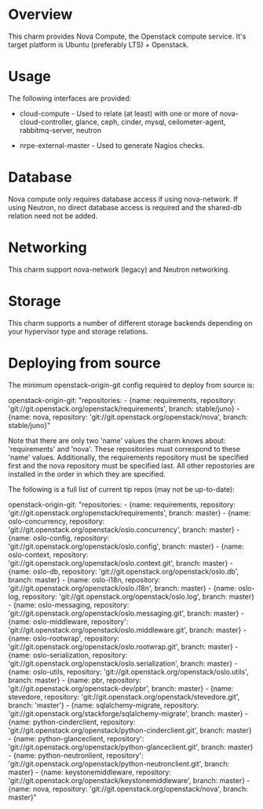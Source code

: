Overview
========

This charm provides Nova Compute, the Openstack compute service. It's target
platform is Ubuntu (preferably LTS) + Openstack.

Usage
=====

The following interfaces are provided:

  - cloud-compute - Used to relate (at least) with one or more of
    nova-cloud-controller, glance, ceph, cinder, mysql, ceilometer-agent,
    rabbitmq-server, neutron

  - nrpe-external-master - Used to generate Nagios checks.

Database
========

Nova compute only requires database access if using nova-network. If using
Neutron, no direct database access is required and the shared-db relation need
not be added.

Networking
==========
This charm support nova-network (legacy) and Neutron networking.

Storage
=======
This charm supports a number of different storage backends depending on
your hypervisor type and storage relations.

Deploying from source
=====================

The minimum openstack-origin-git config required to deploy from source is:

  openstack-origin-git:
      "repositories:
         - {name: requirements,
            repository: 'git://git.openstack.org/openstack/requirements',
            branch: stable/juno}
         - {name: nova,
            repository: 'git://git.openstack.org/openstack/nova',
            branch: stable/juno}"

Note that there are only two 'name' values the charm knows about: 'requirements'
and 'nova'. These repositories must correspond to these 'name' values.
Additionally, the requirements repository must be specified first and the
nova repository must be specified last. All other repostories are installed
in the order in which they are specified.

The following is a full list of current tip repos (may not be up-to-date):

  openstack-origin-git:
      "repositories:
         - {name: requirements,
            repository: 'git://git.openstack.org/openstack/requirements',
            branch: master}
         - {name: oslo-concurrency,
            repository: 'git://git.openstack.org/openstack/oslo.concurrency',
            branch: master}
         - {name: oslo-config,
            repository: 'git://git.openstack.org/openstack/oslo.config',
            branch: master}
         - {name: oslo-context,
            repository: 'git://git.openstack.org/openstack/oslo.context.git',
            branch: master}
         - {name: oslo-db,
            repository: 'git://git.openstack.org/openstack/oslo.db',
            branch: master}
         - {name: oslo-i18n,
            repository: 'git://git.openstack.org/openstack/oslo.i18n',
            branch: master}
         - {name: oslo-log,
            repository: 'git://git.openstack.org/openstack/oslo.log',
            branch: master}
         - {name: oslo-messaging,
            repository: 'git://git.openstack.org/openstack/oslo.messaging.git',
            branch: master}
         - {name: oslo-middleware,
            repository': 'git://git.openstack.org/openstack/oslo.middleware.git',
            branch: master}
         - {name: oslo-rootwrap',
            repository: 'git://git.openstack.org/openstack/oslo.rootwrap.git',
            branch: master}
         - {name: oslo-serialization,
            repository: 'git://git.openstack.org/openstack/oslo.serialization',
            branch: master}
         - {name: oslo-utils,
            repository: 'git://git.openstack.org/openstack/oslo.utils',
            branch: master}
         - {name: pbr,
            repository: 'git://git.openstack.org/openstack-dev/pbr',
            branch: master}
         - {name: stevedore,
            repository: 'git://git.openstack.org/openstack/stevedore.git',
            branch: 'master'}
         - {name: sqlalchemy-migrate,
            repository: 'git://git.openstack.org/stackforge/sqlalchemy-migrate',
            branch: master}
         - {name: python-cinderclient,
            repository: 'git://git.openstack.org/openstack/python-cinderclient.git',
            branch: master}
         - {name: python-glanceclient,
            repository': 'git://git.openstack.org/openstack/python-glanceclient.git',
            branch: master}
         - {name: python-neutronlient,
            repository': 'git://git.openstack.org/openstack/python-neutronclient.git',
            branch: master}
         - {name: keystonemiddleware,
            repository: 'git://git.openstack.org/openstack/keystonemiddleware',
            branch: master}
         - {name: nova,
            repository: 'git://git.openstack.org/openstack/nova',
            branch: master}"
